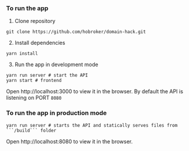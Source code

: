 ### To run the app
1. Clone repository
```
git clone https://github.com/hobroker/domain-hack.git
```
2. Install dependencies
```
yarn install
```
3. Run the app in development mode
```
yarn run server # start the API
yarn start # frontend
```
Open http://localhost:3000 to view it in the browser.
By default the API is listening on PORT ```8080```

### To run the app in production mode
```
yarn run server # starts the API and statically serves files from ```/build``` folder
```
Open http://localhost:8080 to view it in the browser.
